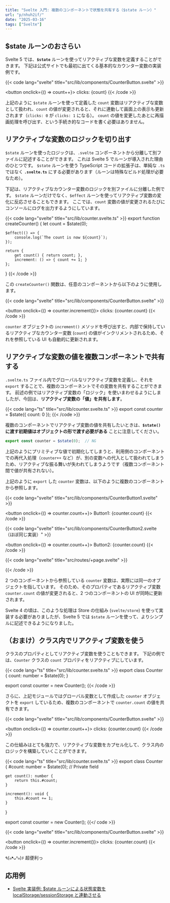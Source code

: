 ```yaml
---
title: "Svelte 入門: 複数のコンポーネントで状態を共有する（$state ルーン）"
url: "p/nhuh2if/"
date: "2025-03-16"
tags: ["Svelte"]
---
```


$state ルーンのおさらい
----

Svelte 5 では、**`$state`** ルーンを使ってリアクティブな変数を定義することができます。
下記は公式サイトでも最初に出てくる基本的なカウンター変数の実装例です。

{{< code lang="svelte" title="src/lib/components/CounterButton.svelte" >}}
<script lang="ts">
	let count = $state(0);
</script>

<button onclick={() => count++}>
	clicks: {count}
</button>
{{< /code >}}

上記のように `$state` ルーンを使って定義した `count` 変数はリアクティブな変数として扱われ、`count` の値が変更されると、それに連動して画面上の表示も更新されます（`clicks: 0` が `clicks: 1` になる）。
`count` の値を変更したあとに再描画処理を呼び出す、という手続き的なコードを書く必要はありません。


リアクティブな変数のロジックを切り出す
----

`$state` ルーンを使ったロジックは、`.svelte` コンポーネントから分離して別ファイルに記述することができます。
これは Svelte 5 でルーンが導入された理由のひとつです。
`$state` ルーンを使う TypeScript コードの拡張子は、単純な `.ts` ではなく **`.svelte.ts`** にする必要があります（ルーンは特殊なビルド処理が必要なため）。

下記は、リアクティブなカウンター変数のロジックを別ファイルに分離した例です。
`$state` ルーンだけでなく、`$effect` ルーンを使ってリアクティブ変数の変化に反応させることもできます。
ここでは、`count` 変数の値が変更されるたびにコンソールにログを出力するようにしています。

{{< code lang="svelte" title="src/lib/counter.svelte.ts" >}}
export function createCounter() {
	let count = $state(0);

	$effect(() => {
		console.log(`The count is now ${count}`);
	});

	return {
		get count() { return count; },
		increment: () => { count += 1; }
	};
}
{{< /code >}}

この `createCounter()` 関数は、任意のコンポーネントから以下のように使用します。

{{< code lang="svelte" title="src/lib/components/CounterButton.svelte" >}}
<script lang="ts">
	import { createCounter } from '$lib/counter.svelte';  // .ts は付けない
	let counter = createCounter();  // リアクティブなプロパティを持つオブジェクトを生成
</script>

<button onclick={() => counter.increment()}>
	clicks: {counter.count}
</button>
{{< /code >}}

`counter` オブジェクトの `increment()` メソッドを呼び出すと、内部で保持しているリアクティブなカウンター変数 (`count`) の値がインクリメントされるため、それを参照している UI も自動的に更新されます。


リアクティブな変数の値を複数コンポーネントで共有する
----

`.svelte.ts` ファイル内でグローバルなリアクティブ変数を定義し、それを `export` することで、複数のコンポーネントでその変数を共有することができます。
前述の例ではリアクティブ変数の「ロジック」を使いまわせるようにしましたが、今回は、**リアクティブ変数の「値」を共有します**。

{{< code lang="ts" title="src/lib/counter.svelte.ts" >}}
export const counter = $state({ count: 0 });
{{< /code >}}

複数のコンポーネントでリアクティブ変数の値を共有したいときは、**`$state()` に渡す初期値はオブジェクトの形で渡す必要がある** ことに注意してください。

```ts
export const counter = $state(0);  // NG
```

上記のようにプリミティブな値で初期化してしまうと、利用側のコンポーネントでの再代入処理（`counter++` など）が、別の変数への代入として扱われてしまうため、リアクティブな振る舞いが失われてしまうようです（複数コンポーネント間で値が共有されない）。

上記のように `export` した `counter` 変数は、以下のように複数のコンポーネントから参照します。

{{< code lang="svelte" title="src/lib/components/CounterButton1.svelte" >}}
<script lang="ts">
	import { counter } from '$lib/counter.svelte';
</script>

<button onclick={() => counter.count++}>
	Button1: {counter.count}
</button>
{{< /code >}}

{{< code lang="svelte" title="src/lib/components/CounterButton2.svelte（ほぼ同じ実装）" >}}
<script lang="ts">
	import { counter } from '$lib/counter.svelte';
</script>

<button onclick={() => counter.count++}>
	Button2: {counter.count}
</button>
{{< /code >}}

{{< code lang="svelte" title="src/routes/+page.svelte" >}}
<script lang="ts">
	import CounterButton1 from '$lib/components/CounterButton1.svelte';
	import CounterButton2 from '$lib/components/CounterButton2.svelte';
</script>

<CounterButton1 />
<CounterButton2 />
{{< /code >}}

2 つのコンポーネントから参照している `counter` 変数は、実際には同一のオブジェクトを指しています。
そのため、そのプロパティであるリアクティブ変数 `counter.count` の値が変更されると、2 つのコンポーネントの UI が同時に更新されます。

Svelte 4 の頃は、このような処理は Store の仕組み (`svelte/store`) を使って実装する必要がありましたが、Svelte 5 では `$state` ルーンを使って、よりシンプルに記述できるようになりました。


（おまけ）クラス内でリアクティブ変数を使う
----

クラスのプロパティとしてリアクティブ変数を使うこともできます。
下記の例では、`Counter` クラスの `count` プロパティをリアクティブにしています。

{{< code lang="ts" title="src/lib/counter.svelte.ts" >}}
export class Counter {
	count: number = $state(0);
}

export const counter = new Counter();
{{< /code >}}

さらに、上記モジュールではグローバル変数として作成した `counter` オブジェクトを `export` しているため、複数のコンポーネントで `counter.count` の値を共有できます。

{{< code lang="svelte" title="src/lib/components/CounterButton.svelte" >}}
<script lang="ts">
	import { counter } from '$lib/counter.svelte';
</script>

<button onclick={() => counter.count++}>
	clicks: {counter.count}
</button>
{{< /code >}}

この仕組みはとても強力で、リアクティブな変数をカプセル化して、クラス内のロジックを構築していくことができます。

{{< code lang="ts" title="src/lib/counter.svelte.ts" >}}
export class Counter {
	#count: number = $state(0);  // Private field

	get count(): number {
		return this.#count;
	}

	increment(): void {
		this.#count += 1;
	}
}

export const counter = new Counter();
{{</ code >}}

{{< code lang="svelte" title="src/lib/components/CounterButton.svelte" >}}
<script lang="ts">
	import { counter } from '$lib/counter.svelte';
</script>

<button onclick={() => counter.increment()}>
	clicks: {counter.count}
</button>
{{< /code >}}

٩(๑❛ᴗ❛๑)۶ 超便利っ


応用例
----

- [Svelte 実装例: $state ルーンによる状態変数を localStorage/sessionStorage と連動させる](/p/tpjvh3q/)


